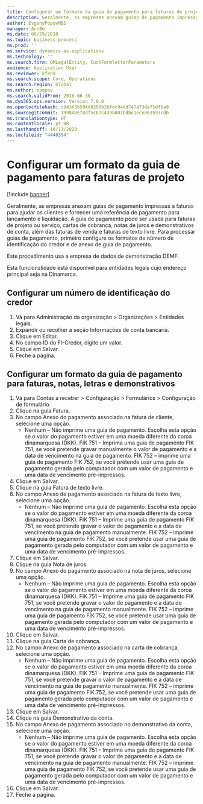 ```yaml
---
title: Configurar um formato da guia de pagamento para faturas de projeto
description: Geralmente, as empresas anexam guias de pagamento impressas a faturas para ajudar os clientes e fornecer uma referência de pagamento para lançamento e liquidação.
author: EvgenyPopovMBS
manager: AnnBe
ms.date: 08/29/2018
ms.topic: business-process
ms.prod: ''
ms.service: dynamics-ax-applications
ms.technology: ''
ms.search.form: OMLegalEntity, CustFormletterParameters
audience: Application User
ms.reviewer: kfend
ms.search.scope: Core, Operations
ms.search.region: Global
ms.author: epopov
ms.search.validFrom: 2016-06-30
ms.dyn365.ops.version: Version 7.0.0
ms.openlocfilehash: c843f3b504d8390b26fdc94dd747a73de75df6a9
ms.sourcegitcommit: 199848e78df5cb7c439b001bdbe1ece963593cdb
ms.translationtype: HT
ms.contentlocale: pt-BR
ms.lasthandoff: 10/13/2020
ms.locfileid: "4440394"
---
```

# <a name="set-up-payment-slip-format-for-project-invoices"></a>Configurar um formato da guia de pagamento para faturas de projeto

[!include [banner](../../includes/banner.md)]

Geralmente, as empresas anexam guias de pagamento impressas a faturas para ajudar os clientes e fornecer uma referência de pagamento para lançamento e liquidação. A guia de pagamento pode ser usada para faturas de projeto ou serviço, cartas de cobrança, notas de juros e demonstrativos de conta, além das faturas de venda e faturas de texto livre. Para processar guias de pagamento, primeiro configure os formatos de número de identificação do credor e de anexo de guia de pagamento.

Este procedimento usa a empresa de dados de demonstração DEMF. 

Esta funcionalidade está disponível para entidades legais cujo endereço principal seja na Dinamarca.


## <a name="set-up-a-creditor-id-number"></a>Configurar um número de identificação do credor
1. Vá para Administração da organização > Organizações > Entidades legais.
2. Expandir ou recolher a seção Informações de conta bancária.
3. Clique em Editar.
4. No campo ID do FI-Credor, digite um valor.
5. Clique em Salvar.
6. Feche a página.

## <a name="set-up-a-payment-slip-format-for-invoices-notes-letters-and-statements"></a>Configurar um formato da guia de pagamento para faturas, notas, letras e demonstrativos
1. Vá para Contas a receber > Configuração > Formulários > Configuração de formulário.
2. Clique na guia Fatura.
3. No campo Anexo do pagamento associado na fatura de cliente, selecione uma opção.
    * Nenhum – Não imprime uma guia de pagamento. Escolha esta opção se o valor do pagamento estiver em uma moeda diferente da coroa dinamarquesa (DKK).   FIK 751 – Imprima uma guia de pagamento FIK 751, se você pretende gravar manualmente o valor de pagamento e a data de vencimento na guia de pagamento.   FIK 752 – imprime uma guia de pagamento FIK 752, se você pretende usar uma guia de pagamento gerada pelo computador com um valor de pagamento e uma data de vencimento pré-impressos.  
4. Clique em Salvar.
5. Clique na guia Fatura de texto livre.
6. No campo Anexo de pagamento associado na fatura de texto livre, selecione uma opção.
    * Nenhum – Não imprime uma guia de pagamento. Escolha esta opção se o valor do pagamento estiver em uma moeda diferente da coroa dinamarquesa (DKK).   FIK 751 – Imprime uma guia de pagamento FIK 751, se você pretende gravar o valor de pagamento e a data de vencimento na guia de pagamento manualmente.   FIK 752 – imprime uma guia de pagamento FIK 752, se você pretende usar uma guia de pagamento gerada pelo computador com um valor de pagamento e uma data de vencimento pré-impressos.  
7. Clique em Salvar.
8. Clique na guia Nota de juros.
9. No campo Anexo do pagamento associado na nota de juros, selecione uma opção.
    * Nenhum – Não imprime uma guia de pagamento. Escolha esta opção se o valor do pagamento estiver em uma moeda diferente da coroa dinamarquesa (DKK).   FIK 751 – Imprime uma guia de pagamento FIK 751, se você pretende gravar o valor de pagamento e a data de vencimento na guia de pagamento manualmente.   FIK 752 – imprime uma guia de pagamento FIK 752, se você pretende usar uma guia de pagamento gerada pelo computador com um valor de pagamento e uma data de vencimento pré-impressos.  
10. Clique em Salvar.
11. Clique na guia Carta de cobrança.
12. No campo Anexo de pagamento associado na carta de cobrança, selecione uma opção.
    * Nenhum – Não imprime uma guia de pagamento. Escolha esta opção se o valor do pagamento estiver em uma moeda diferente da coroa dinamarquesa (DKK).   FIK 751 – Imprime uma guia de pagamento FIK 751, se você pretende gravar o valor de pagamento e a data de vencimento na guia de pagamento manualmente.   FIK 752 – imprime uma guia de pagamento FIK 752, se você pretende usar uma guia de pagamento gerada pelo computador com um valor de pagamento e uma data de vencimento pré-impressos.  
13. Clique em Salvar.
14. Clique na guia Demonstrativo da conta.
15. No campo Anexo de pagamento associado no demonstrativo da conta, selecione uma opção.
    * Nenhum – Não imprime uma guia de pagamento. Escolha esta opção se o valor do pagamento estiver em uma moeda diferente da coroa dinamarquesa (DKK).   FIK 751 – Imprime uma guia de pagamento FIK 751, se você pretende gravar o valor de pagamento e a data de vencimento na guia de pagamento manualmente.   FIK 752 – imprime uma guia de pagamento FIK 752, se você pretende usar uma guia de pagamento gerada pelo computador com um valor de pagamento e uma data de vencimento pré-impressos.  
16. Clique em Salvar.
17. Feche a página.

